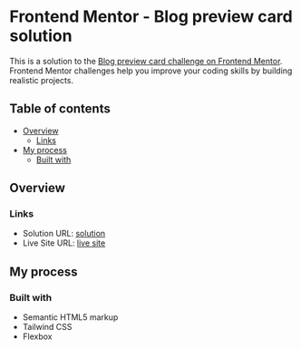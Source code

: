# Frontend Mentor - Blog preview card solution

This is a solution to the [Blog preview card challenge on Frontend Mentor](https://www.frontendmentor.io/challenges/blog-preview-card-ckPaj01IcS). Frontend Mentor challenges help you improve your coding skills by building realistic projects.

## Table of contents

- [Overview](#overview)
  - [Links](#links)
- [My process](#my-process)
  - [Built with](#built-with)

## Overview

### Links

- Solution URL: [solution](https://github.com/keltiek/frontendmentor/tree/main/blog-preview-card)
- Live Site URL: [live site](https://keltiek.github.io/frontendmentor/blog-preview-card/)

## My process

### Built with

- Semantic HTML5 markup
- Tailwind CSS
- Flexbox
